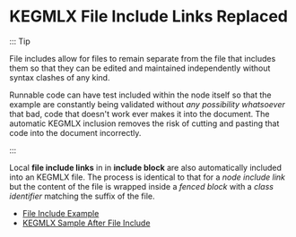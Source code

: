 # KEGMLX File Include Links Replaced

::: Tip

File includes allow for files to remain separate from the file that includes them so that they can be edited and maintained independently without syntax clashes of any kind.

Runnable code can have test included within the node itself so that the example are constantly being validated without *any possibility whatsoever* that bad, code that doesn't work ever makes it into the document. The automatic KEGMLX inclusion removes the risk of cutting and pasting that code into the document incorrectly.

:::

Local **file include links** in in **include block** are also automatically included into an KEGMLX file. The process is identical to that for a *node include link* but the content of the file is wrapped inside a *fenced block* with a *class identifier* matching the suffix of the file.

* [File Include Example](sample-file-include.md)
* [KEGMLX Sample After File Include](sample-kegmlx-after-include.md)
